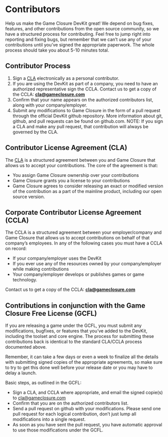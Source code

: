 <style> ol { list-style-type: decimal; } </style>

# Contributors

Help us make the Game Closure DevKit great! We depend on bug fixes, features, and other contributions from the open source community, so we have a structured process for contributing. Feel free to jump right into reporting and fixing bugs, but remember that we can’t use any of your contributions until you’ve signed the appropriate paperwork. The whole process should take you about 5-10 minutes total.

## Contributor Process

1. Sign a [CLA](http://www.gameclosure.com/cla.html) electronically as a personal contributor.
2. If you are using the DevKit as part of a company, you need to have an authorized representative sign the CCLA. Contact us to get a copy of the CCLA: **cla@gameclosure.com**
3. Confirm that your name appears on the authorized contributors list, along with your company/employer.
4. Submit any modifications to Game Closure in the form of a pull request through the official DevKit github repository. More information about git, github, and pull requests can be found on github.com. NOTE: If you sign a CLA and make any pull request, that contribution will always be governed by the CLA.

## Contributor License Agreement (CLA)

The [CLA](http://www.gameclosure.com/cla.html) is a structured agreement between you and Game Closure that allows us to accept your contributions. The core of the agreement is that:

* You assign Game Closure ownership over your contributions
* Game Closure grants you a license to your contributions
* Game Closure agrees to consider releasing an exact or modified version of the contribution as a part of the mainline product, including our open source version.

## Corporate Contributor License Agreement (CCLA)

The CCLA is a structured agreement between your employer/company and Game Closure that allows us to accept contributions on behalf of that company’s employees. In any of the following cases you must have a CCLA on record: 

* If your company/employer uses the DevKit
* If you ever use any of the resources owned by your company/employer while making contributions
* Your company/employer develops or publishes games or game technology.

Contact us to get a copy of the CCLA: **cla@gameclosure.com**

## Contributions in conjunction with the Game Closure Free License (GCFL)

If you are releasing a game under the GCFL, you must submit any modifications, bugfixes, or features that you’ve added to the DevKit, including the toolset and core engine. The process for submitting these contributions back is identical to the standard CLA/CCLA process documented above. 

Remember, it can take a few days or even a week to finalize all the details with submitting signed copies of the appropriate agreements, so make sure to try to get this done well before your release date or you may have to delay a launch.

Basic steps, as outlined in the GCFL:

* Sign a CLA, and CCLA where appropriate, and email the signed copie(s) to cla@gameclosure.com
* Confirm that you are on the authorized contributors list.
* Send a pull request on github with your modifications.  Please send one pull request for each logical contribution, don’t just lump all modifications into a single request.
* As soon as you have sent the pull request, you have automatic approval to use those modifications under the GCFL.

